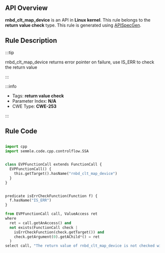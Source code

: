 ---
---


## API Overview
**rnbd_clt_map_device** is an API in **Linux kernel**. This rule belongs to the **return value check** type. This rule is generated using [APISpecGen](../../tools/APISpecGen).
## Rule Description

:::tip

rnbd_clt_map_device returns error pointer on failure, use IS_ERR to check the return value

:::

:::info

- Tags: **return value check**
- Parameter Index: **N/A**
- CWE Type: **CWE-253**

:::

## Rule Code
```python

import cpp
import semmle.code.cpp.controlflow.SSA


class EVPFunctionCall extends FunctionCall {
  EVPFunctionCall() {
    this.getTarget().hasName("rnbd_clt_map_device")
  }
}


predicate isErrCheckFunction(Function f) {
  f.hasName("IS_ERR") 
}

from EVPFunctionCall call, ValueAccess ret
where
  ret = call.getAnAccess() and
  not exists(FunctionCall check |
    isErrCheckFunction(check.getTarget()) and
    check.getArgument(0).getAChild*() = ret
  )
select call, "The return value of rnbd_clt_map_device is not checked with IS_ERR."
    
```